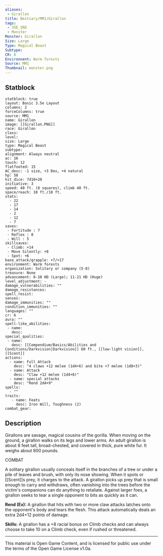 ```yaml
---
aliases:
 - Girallon
title: Bestiary/MM1/Girallon
tags: 
 - 35E_SRD
 - Monster
Monster: Girallon
Size: Large
Type: Magical Beast
Subtype: 
CR: 6
Environnent: Warm forests
Source: MM1
Thumbnail: monster.png
---
```


## Statblock

```statblock
statblock: true
layout: Basic 3.5e Layout
columns: 2
forceColumns: true
source: MM1 
name: Girallon
image: [[Girallon.PNG]]
race: Girallon
class: 
level: 
size: Large
type: Magical Beast
subtype: 
alignment: Always neutral
ac: 16
touch: 12
flatfooted: 15
AC_desc: -1 size, +3 Dex, +4 natural
hp: 58
hit_dice: 7d10+20
initiative: 3
speed: 40 ft. (8 squares), climb 40 ft.
space/reach: 10 ft./10 ft.
stats:
  - 22
  - 17
  - 14
  - 2
  - 12
  - 7
saves:
 - Fortitude : 7
 - Reflex : 8
 - Will : 5
skillsaves:
 - Climb: +14
 - Move Silently: +8
 - Spot: +6
base_attack/grapple: +7/+17
environment: Warm forests
organization: Solitary or company (5-8)
treasure: None
advancement: 8-10 HD (Large); 11-21 HD (Huge)
level_adjustment: -
damage_vulnerabilities: ""
damage_resistances: 
spell_resist: 
senses: 
damage_immunities: ""
condition_immunities: ""
languages: ""
cr: 6
aura: ""
spell-like_abilities:
 - name: 
   desc: 
special_qualities:
 - name:
   desc: [[Compendium/Basics/Abilities and Conditions/Darkvision|Darkvision]] 60 ft., [[low-light vision]], [[Scent]]
actions:
  - name: Full Attack
    desc: "4 claws +12 melee (1d4+6) and bite +7 melee (1d8+3)"
  - name: Attack
    desc: "Claw +12 melee (1d4+6)"
  - name: special attacks
    desc: "Rend 2d4+9"
spells:
  - ""
traits:
   - name: Feats
     desc: Iron Will, Toughness (2)
combat_gear:  
```

## Description



Girallons are savage, magical cousins of the gorilla. When moving on the ground, a girallon walks on its legs and lower arms. An adult girallon is about 8 feet tall, broad-chested, and covered in thick, pure white fur. It weighs about 800 pounds.

COMBAT

A solitary girallon usually conceals itself in the branches of a tree or under a pile of leaves and brush, with only its nose showing. When it spots or [[Scent]]s prey, it charges to the attack. A girallon picks up prey that is small enough to carry and withdraws, often vanishing into the trees before the victim's companions can do anything to retaliate. Against larger foes, a girallon seeks to tear a single opponent to bits as quickly as it can.


**Rend (Ex):** A girallon that hits with two or more claw attacks latches onto the opponent's body and tears the flesh. This attack automatically deals an extra 2d4+12 points of damage.


**Skills:** A girallon has a +8 racial bonus on Climb checks and can always choose to take 10 on a Climb check, even if rushed or threatened.

---

This material is Open Game Content, and is licensed for public use under the terms of the Open Game License v1.0a.
